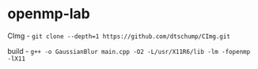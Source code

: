 # openmp-lab
CImg - `git clone --depth=1 https://github.com/dtschump/CImg.git`

build - `g++ -o GaussianBlur main.cpp -O2 -L/usr/X11R6/lib -lm -fopenmp -lX11`
